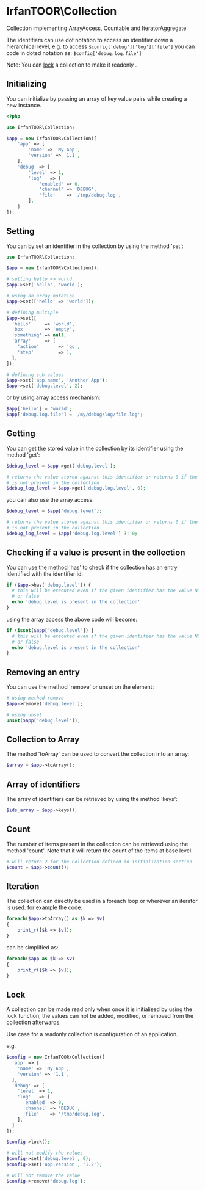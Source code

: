 # IrfanTOOR\\Collection
Collection implementing ArrayAccess, Countable and IteratorAggregate

The identifiers can use dot notation to access an identifier down a hierarchical
level, e.g. to access ```$config['debug']['log']['file']``` you can code in
doted notation as: ```$config['debug.log.file']```

Note: You can <a href="#lock">lock</a> a collection to make it readonly .

## Initializing

You can initialize by passing an array of key value pairs while creating a new instance.

```php
<?php

use IrfanTOOR\Collection;

$app = new IrfanTOOR\Collection([
	'app' => [
		'name' => 'My App',
		'version' => '1.1',
	],
	'debug' => [
		'level' => 1,
		'log'   => [
			'enabled' => 0,
			'channel' => 'DEBUG',
			'file'    => '/tmp/debug.log',
		],
	]
]);
```

## Setting

You can by set an identifier in the collection by using the method 'set':

```php
use IrfanTOOR\Collection;

$app = new IrfanTOOR\Collection();

# setting hello => world
$app->set('hello', 'world');

# using an array notation
$app->set(['hello' => 'world']);

# defining multiple
$app->set([
  'hello'     => 'world',
  'box'       => 'empty',
  'something' => null,
  'array'     => [
    'action'       => 'go',
    'step'         => 1,
  ],
]);

# defining sub values
$app->set('app.name', 'Another App');
$app->set('debug.level', 2);
```

or by using array access mechanism:

```php
$app['hello'] = 'world';
$app['debug.log.file'] = '/my/debug/log/file.log';
```

## Getting

You can get the stored value in the collection by its identifier using the
method 'get':

```php
$debug_level = $app->get('debug.level');

# returns the value stored against this identifier or returns 0 if the identifier
# is not present in the collection
$debug_log_level = $app->get('debug.log.level', 0);
```
you can also use the array access:

```php
$debug_level = $app['debug.level'];

# returns the value stored against this identifier or returns 0 if the identifier
# is not present in the collection
$debug_log_level = $app['debug.log.level'] ?: 0;
```

## Checking if a value is present in the collection

You can use the method 'has' to check if the collection has an entry identified
with the identifier id:

```php
if ($app->has('debug.level')) {
  # this will be executed even if the given identifier has the value NULL, 0
  # or false
  echo 'debug.level is present in the collection'
}
```

using the array access the above code will become:

```php
if (isset($app['debug.level']) {
  # this will be executed even if the given identifier has the value NULL, 0
  # or false
  echo 'debug.level is present in the collection'
}
```

## Removing an entry

You can use the method 'remove' or unset on the element:

```php
# using method remove
$app->remove('debug.level');

# using unset
unset($app['debug.level']);
```

## Collection to Array

The method 'toArray' can be used to convert the collection into an array:

```php
$array = $app->toArray();
```

## Array of identifiers
The array of identifiers can be retrieved by using the method 'keys':

```php
$ids_array = $app->keys();
```

## Count

The number of items present in the collection can be retrieved using the method
'count'. Note that it will return the count of the items at base level.

```php
# will return 2 for the Collection defined in initialization section
$count = $app->count();
```

## Iteration

The collection can directly be used in a foreach loop or wherever an iterator
is used. for example the code:

```php
foreach($app->toArray() as $k => $v)
{
    print_r([$k => $v]);
}
```

can be simplified as:

```php
foreach($app as $k => $v)
{
    print_r([$k => $v]);
}
```

<a id="lock"></a>
## Lock

A collection can be made read only when once it is initialised by using the lock function, the values can not be added, modified, or removed from the collection afterwards.

Use case for a readonly collection is configuration of an application.

e.g.

```php
$config = new IrfanTOOR\Collection([
  'app' => [
    'name' => 'My App',
    'version' => '1.1',
  ],
  'debug' => [
    'level' => 1,
    'log'   => [
      'enabled' => 0,
      'channel' => 'DEBUG',
      'file'    => '/tmp/debug.log',
    ],
  ]
]);

$config->lock();

# will not modify the values
$config->set('debug.level', 0);
$config->set('app.version', '1.2');

# will not remove the value
$config->remove('debug.log');
```
